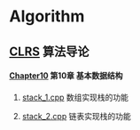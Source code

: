 # Algorithm

## [CLRS](https://github.com/vitahlin/Algorithm/tree/master/CLRS) 算法导论
#### [Chapter10](https://github.com/vitahlin/Algorithm/tree/master/CLRS/Chapter10)  第10章 基本数据结构

1. [stack_1.cpp](https://github.com/vitahlin/Algorithm/blob/master/CLRS/Chapter10/stack_1.cpp) 数组实现栈的功能

2. [stack_2.cpp](https://github.com/vitahlin/Algorithm/blob/master/CLRS/Chapter10/stack_2.cpp) 链表实现栈的功能
 